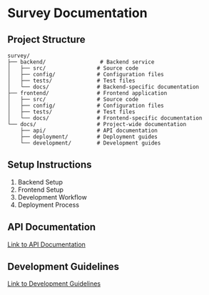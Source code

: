 # Survey Documentation

## Project Structure

```
survey/
├── backend/                 # Backend service
│   ├── src/                # Source code
│   ├── config/             # Configuration files
│   ├── tests/              # Test files
│   └── docs/               # Backend-specific documentation
├── frontend/               # Frontend application
│   ├── src/                # Source code
│   ├── config/             # Configuration files
│   ├── tests/              # Test files
│   └── docs/               # Frontend-specific documentation
└── docs/                   # Project-wide documentation
    ├── api/                # API documentation
    ├── deployment/         # Deployment guides
    └── development/        # Development guides
```

## Setup Instructions

1. Backend Setup
2. Frontend Setup
3. Development Workflow
4. Deployment Process

## API Documentation

[Link to API Documentation](./api/README.md)

## Development Guidelines

[Link to Development Guidelines](./development/README.md) 
